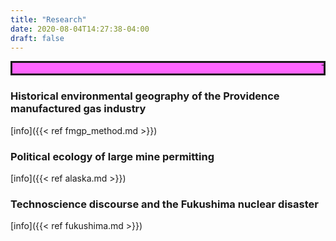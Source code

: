 ```yaml
---
title: "Research"
date: 2020-08-04T14:27:38-04:00
draft: false
---
```

<MARQUEE STYLE="background-color:#ff66ff; border:solid">
This page under construction
</MARQUEE>


### Historical environmental geography of the Providence manufactured gas industry

[info]({{< ref fmgp_method.md >}})

### Political ecology of large mine permitting

[info]({{< ref alaska.md >}})


### Technoscience discourse and the Fukushima nuclear disaster


[info]({{< ref fukushima.md >}})
